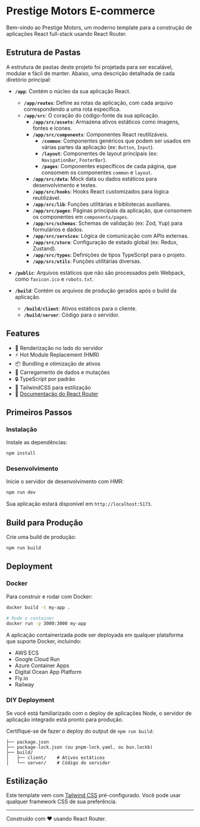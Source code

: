 # Prestige Motors E-commerce

Bem-vindo ao Prestige Motors, um moderno template para a construção de aplicações React full-stack usando React Router.

## Estrutura de Pastas

A estrutura de pastas deste projeto foi projetada para ser escalável, modular e fácil de manter. Abaixo, uma descrição detalhada de cada diretório principal:

- **`/app`**: Contém o núcleo da sua aplicação React.
  - **`/app/routes`**: Define as rotas da aplicação, com cada arquivo correspondendo a uma rota específica.
  - **`/app/src`**: O coração do código-fonte da sua aplicação.
    - **`/app/src/assets`**: Armazena ativos estáticos como imagens, fontes e ícones.
    - **`/app/src/components`**: Componentes React reutilizáveis.
      - **`/common`**: Componentes genéricos que podem ser usados em várias partes da aplicação (ex: `Button`, `Input`).
      - **`/layout`**: Componentes de layout principais (ex: `NavigationBar`, `FooterBar`).
      - **`/pages`**: Componentes específicos de cada página, que consomem os componentes `common` e `layout`.
    - **`/app/src/data`**: Mock data ou dados estáticos para desenvolvimento e testes.
    - **`/app/src/hooks`**: Hooks React customizados para lógica reutilizável.
    - **`/app/src/lib`**: Funções utilitárias e bibliotecas auxiliares.
    - **`/app/src/pages`**: Páginas principais da aplicação, que consomem os componentes em `components/pages`.
    - **`/app/src/schemas`**: Schemas de validação (ex: Zod, Yup) para formulários e dados.
    - **`/app/src/services`**: Lógica de comunicação com APIs externas.
    - **`/app/src/store`**: Configuração de estado global (ex: Redux, Zustand).
    - **`/app/src/types`**: Definições de tipos TypeScript para o projeto.
    - **`/app/src/utils`**: Funções utilitárias diversas.

- **`/public`**: Arquivos estáticos que não são processados pelo Webpack, como `favicon.ico` e `robots.txt`.

- **`/build`**: Contém os arquivos de produção gerados após o build da aplicação.
  - **`/build/client`**: Ativos estáticos para o cliente.
  - **`/build/server`**: Código para o servidor.

## Features

- 🚀 Renderização no lado do servidor
- ⚡️ Hot Module Replacement (HMR)
- 📦 Bundling e otimização de ativos
- 🔄 Carregamento de dados e mutações
- 🔒 TypeScript por padrão
- 🎉 TailwindCSS para estilização
- 📖 [Documentação do React Router](https://reactrouter.com/)

## Primeiros Passos

### Instalação

Instale as dependências:

```bash
npm install
```

### Desenvolvimento

Inicie o servidor de desenvolvimento com HMR:

```bash
npm run dev
```

Sua aplicação estará disponível em `http://localhost:5173`.

## Build para Produção

Crie uma build de produção:

```bash
npm run build
```

## Deployment

### Docker

Para construir e rodar com Docker:

```bash
docker build -t my-app .

# Rode o container
docker run -p 3000:3000 my-app
```

A aplicação containerizada pode ser deployada em qualquer plataforma que suporte Docker, incluindo:

- AWS ECS
- Google Cloud Run
- Azure Container Apps
- Digital Ocean App Platform
- Fly.io
- Railway

### DIY Deployment

Se você está familiarizado com o deploy de aplicações Node, o servidor de aplicação integrado está pronto para produção.

Certifique-se de fazer o deploy do output de `npm run build`:

```
├── package.json
├── package-lock.json (ou pnpm-lock.yaml, ou bun.lockb)
├── build/
│   ├── client/    # Ativos estáticos
│   └── server/    # Código do servidor
```

## Estilização

Este template vem com [Tailwind CSS](https://tailwindcss.com/) pré-configurado. Você pode usar qualquer framework CSS de sua preferência.

---

Construído com ❤️ usando React Router.
